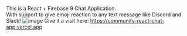 This is a React + Firebase 9 Chat Application.  
With support to give emoji reaction to any text message like Discord and Slack!
![image](https://user-images.githubusercontent.com/26961166/142637111-3e34fb51-4460-441f-9721-6e6ad5fbbc16.png)
Give it a visit here: https://communify-react-chat-app.vercel.app
